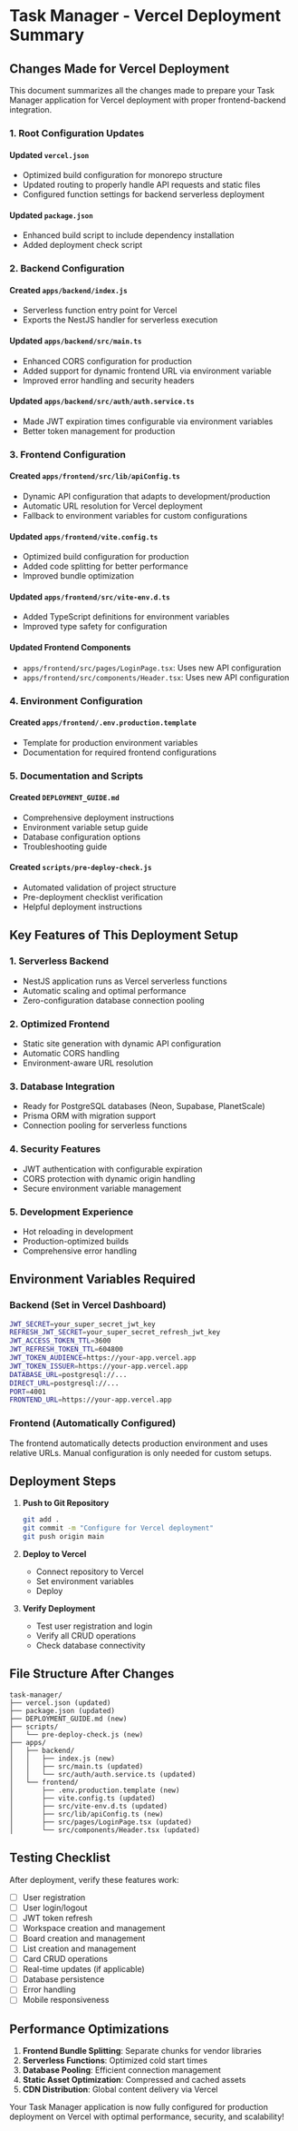 # Task Manager - Vercel Deployment Summary

## Changes Made for Vercel Deployment

This document summarizes all the changes made to prepare your Task Manager application for Vercel deployment with proper frontend-backend integration.

### 1. Root Configuration Updates

#### Updated `vercel.json`
- Optimized build configuration for monorepo structure
- Updated routing to properly handle API requests and static files
- Configured function settings for backend serverless deployment

#### Updated `package.json`
- Enhanced build script to include dependency installation
- Added deployment check script

### 2. Backend Configuration

#### Created `apps/backend/index.js`
- Serverless function entry point for Vercel
- Exports the NestJS handler for serverless execution

#### Updated `apps/backend/src/main.ts`
- Enhanced CORS configuration for production
- Added support for dynamic frontend URL via environment variable
- Improved error handling and security headers

#### Updated `apps/backend/src/auth/auth.service.ts`
- Made JWT expiration times configurable via environment variables
- Better token management for production

### 3. Frontend Configuration

#### Created `apps/frontend/src/lib/apiConfig.ts`
- Dynamic API configuration that adapts to development/production
- Automatic URL resolution for Vercel deployment
- Fallback to environment variables for custom configurations

#### Updated `apps/frontend/vite.config.ts`
- Optimized build configuration for production
- Added code splitting for better performance
- Improved bundle optimization

#### Updated `apps/frontend/src/vite-env.d.ts`
- Added TypeScript definitions for environment variables
- Improved type safety for configuration

#### Updated Frontend Components
- `apps/frontend/src/pages/LoginPage.tsx`: Uses new API configuration
- `apps/frontend/src/components/Header.tsx`: Uses new API configuration

### 4. Environment Configuration

#### Created `apps/frontend/.env.production.template`
- Template for production environment variables
- Documentation for required frontend configurations

### 5. Documentation and Scripts

#### Created `DEPLOYMENT_GUIDE.md`
- Comprehensive deployment instructions
- Environment variable setup guide
- Database configuration options
- Troubleshooting guide

#### Created `scripts/pre-deploy-check.js`
- Automated validation of project structure
- Pre-deployment checklist verification
- Helpful deployment instructions

## Key Features of This Deployment Setup

### 1. **Serverless Backend**
- NestJS application runs as Vercel serverless functions
- Automatic scaling and optimal performance
- Zero-configuration database connection pooling

### 2. **Optimized Frontend**
- Static site generation with dynamic API configuration
- Automatic CORS handling
- Environment-aware URL resolution

### 3. **Database Integration**
- Ready for PostgreSQL databases (Neon, Supabase, PlanetScale)
- Prisma ORM with migration support
- Connection pooling for serverless functions

### 4. **Security Features**
- JWT authentication with configurable expiration
- CORS protection with dynamic origin handling
- Secure environment variable management

### 5. **Development Experience**
- Hot reloading in development
- Production-optimized builds
- Comprehensive error handling

## Environment Variables Required

### Backend (Set in Vercel Dashboard)
```bash
JWT_SECRET=your_super_secret_jwt_key
REFRESH_JWT_SECRET=your_super_secret_refresh_jwt_key
JWT_ACCESS_TOKEN_TTL=3600
JWT_REFRESH_TOKEN_TTL=604800
JWT_TOKEN_AUDIENCE=https://your-app.vercel.app
JWT_TOKEN_ISSUER=https://your-app.vercel.app
DATABASE_URL=postgresql://...
DIRECT_URL=postgresql://...
PORT=4001
FRONTEND_URL=https://your-app.vercel.app
```

### Frontend (Automatically Configured)
The frontend automatically detects production environment and uses relative URLs. Manual configuration is only needed for custom setups.

## Deployment Steps

1. **Push to Git Repository**
   ```bash
   git add .
   git commit -m "Configure for Vercel deployment"
   git push origin main
   ```

2. **Deploy to Vercel**
   - Connect repository to Vercel
   - Set environment variables
   - Deploy

3. **Verify Deployment**
   - Test user registration and login
   - Verify all CRUD operations
   - Check database connectivity

## File Structure After Changes

```
task-manager/
├── vercel.json (updated)
├── package.json (updated)
├── DEPLOYMENT_GUIDE.md (new)
├── scripts/
│   └── pre-deploy-check.js (new)
├── apps/
│   ├── backend/
│   │   ├── index.js (new)
│   │   ├── src/main.ts (updated)
│   │   └── src/auth/auth.service.ts (updated)
│   └── frontend/
│       ├── .env.production.template (new)
│       ├── vite.config.ts (updated)
│       ├── src/vite-env.d.ts (updated)
│       ├── src/lib/apiConfig.ts (new)
│       ├── src/pages/LoginPage.tsx (updated)
│       └── src/components/Header.tsx (updated)
```

## Testing Checklist

After deployment, verify these features work:

- [ ] User registration
- [ ] User login/logout
- [ ] JWT token refresh
- [ ] Workspace creation and management
- [ ] Board creation and management
- [ ] List creation and management
- [ ] Card CRUD operations
- [ ] Real-time updates (if applicable)
- [ ] Database persistence
- [ ] Error handling
- [ ] Mobile responsiveness

## Performance Optimizations

1. **Frontend Bundle Splitting**: Separate chunks for vendor libraries
2. **Serverless Functions**: Optimized cold start times
3. **Database Pooling**: Efficient connection management
4. **Static Asset Optimization**: Compressed and cached assets
5. **CDN Distribution**: Global content delivery via Vercel

Your Task Manager application is now fully configured for production deployment on Vercel with optimal performance, security, and scalability!
